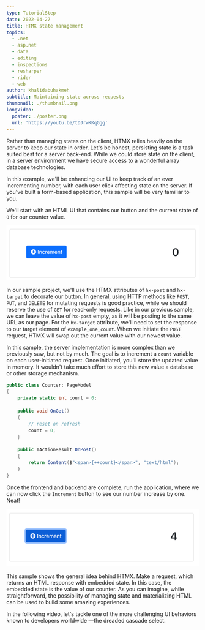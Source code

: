 ```yaml
---
type: TutorialStep
date: 2022-04-27
title: HTMX state management
topics:
  - .net
  - asp.net
  - data
  - editing
  - inspections
  - resharper
  - rider
  - web
author: khalidabuhakmeh
subtitle: Maintaining state across requests
thumbnail: ./thumbnail.png
longVideo:
  poster: ./poster.png
  url: 'https://youtu.be/tDJrwKKqGgg'
---
```


Rather than managing states on the client, HTMX relies heavily on the server to keep our state in order. Let's be honest, persisting state is a task suited best for a server back-end. While we could store state on the client, in a server environment we have secure access to a wonderful array database technologies. 

In this example, we'll be enhancing our UI to keep track of an ever incrementing number, with each user click affecting state on the server. If you've built a form-based application, this sample will be very familiar to you.

We'll start with an HTML UI that contains our button and the current state of `0` for our counter value.

![initial UI for HTMX counter sample](initial-ui.png)

In our sample project, we'll use the HTMX attributes of `hx-post` and `hx-target` to decorate our button. In general, using HTTP methods like `POST`, `PUT`, and `DELETE` for mutating requests is good practice, while we should reserve the use of `GET` for read-only requests. Like in our previous sample, we can leave the value of `hx-post` empty, as it will be posting to the same URL as our page. For the `hx-target` attribute, we'll need to set the response to our target element of `example_one_count`. When we initiate the `POST` request, HTMX will swap out the current value with our newest value.

In this sample, the server implementation is more complex than we previously saw, but not by much. The goal is to increment  a `count` variable on each user-initiated request. Once initiated, you'll store the updated value in memory. It wouldn't take much effort to store this new value a database or other storage mechanism.

```csharp
public class Counter: PageModel
{
    private static int count = 0;
    
    public void OnGet()
    {
        // reset on refresh
        count = 0;
    }

    public IActionResult OnPost()
    {
        return Content($"<span>{++count}</span>", "text/html");
    }
}
```

Once the frontend and backend are complete, run the application, where we can now click the `Increment` button to see our number increase by one. Neat!

![completed counter sample with HTMX](completed-count.png)

This sample shows the general idea behind HTMX. Make a request, which returns an HTML response with embedded state. In this case, the embedded state is the value of our counter. As you can imagine, while straightforward, the possibility of managing state and materializing HTML can be used to build some amazing experiences.

In the following video, let's tackle one of the more challenging UI behaviors known to developers worldwide —the dreaded cascade select.
